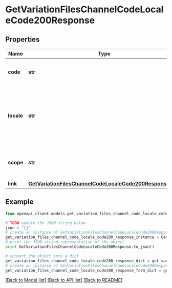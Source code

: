 # GetVariationFilesChannelCodeLocaleCode200Response


## Properties
Name | Type | Description | Notes
------------ | ------------- | ------------- | -------------
**code** | **str** | Code of the PAM asset variation file | [optional] 
**locale** | **str** | Locale of the PAM asset variation file, equal to &#x60;null&#x60; if the asset is not localizable | [optional] 
**scope** | **str** | Channel of the PAM asset variation file | [optional] 
**link** | [**GetVariationFilesChannelCodeLocaleCode200ResponseLink**](GetVariationFilesChannelCodeLocaleCode200ResponseLink.md) |  | [optional] 

## Example

```python
from openapi_client.models.get_variation_files_channel_code_locale_code200_response import GetVariationFilesChannelCodeLocaleCode200Response

# TODO update the JSON string below
json = "{}"
# create an instance of GetVariationFilesChannelCodeLocaleCode200Response from a JSON string
get_variation_files_channel_code_locale_code200_response_instance = GetVariationFilesChannelCodeLocaleCode200Response.from_json(json)
# print the JSON string representation of the object
print GetVariationFilesChannelCodeLocaleCode200Response.to_json()

# convert the object into a dict
get_variation_files_channel_code_locale_code200_response_dict = get_variation_files_channel_code_locale_code200_response_instance.to_dict()
# create an instance of GetVariationFilesChannelCodeLocaleCode200Response from a dict
get_variation_files_channel_code_locale_code200_response_form_dict = get_variation_files_channel_code_locale_code200_response.from_dict(get_variation_files_channel_code_locale_code200_response_dict)
```
[[Back to Model list]](../README.md#documentation-for-models) [[Back to API list]](../README.md#documentation-for-api-endpoints) [[Back to README]](../README.md)



